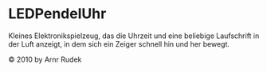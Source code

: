 # LEDPendelUhr

Kleines Elektronikspielzeug, das die Uhrzeit und eine beliebige Laufschrift in der Luft anzeigt, in dem sich ein Zeiger schnell hin und her bewegt.

© 2010 by Arnr Rudek